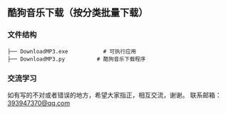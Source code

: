 ## 酷狗音乐下载（按分类批量下载）

### 文件结构

```
├── DownloadMP3.exe           # 可执行应用
├── DownloadMP3.py          # 酷狗音乐下载程序
```

### 交流学习

如有写的不对或者错误的地方，希望大家指正，相互交流，谢谢。
联系邮箱：393947370@qq.com
